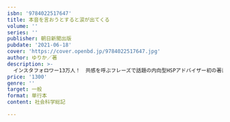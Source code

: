 ```yaml
---
isbn: '9784022517647'
title: 本音を言おうとすると涙が出てくる
volume: ''
series: ''
publisher: 朝日新聞出版
pubdate: '2021-06-18'
cover: 'https://cover.openbd.jp/9784022517647.jpg'
author: ゆりか／著
description: >-
  インスタフォロワー13万人！　共感を呼ぶフレーズで話題の内向型HSPアドバイザー初の著書。HSPは欠点だと思っていませんか？　HSPの感受性の強さ、深く考える力、共感力は、実はあなたの才能。気にしいな性格を最大限に生かす魔法のような方法とは。
price: '1300'
genre: ''
target: 一般
format: 単行本
content: 社会科学総記

---
```

